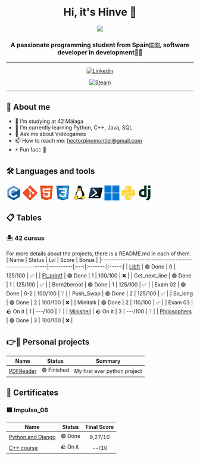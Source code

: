 <div id="head" align="center">
    <h1 align="center">Hi, it's Hinve 🫡</h1>
    <img src="https://media1.giphy.com/media/v1.Y2lkPTc5MGI3NjExemVzY2VkdHo0dHlhcXhvNXd1NWxhcml6dHBpa3M2NXZrMTlqaTlwYiZlcD12MV9pbnRlcm5hbF9naWZfYnlfaWQmY3Q9Zw/L3bj6t3opdeNddYCyl/giphy.webp" width="200" />
    <h3 align="center">A passionate programming student from Spain🇪🇸, software developer in development🧑‍🦯</h3>

---

</div>
<div id="badges" align="center">
    <a href="https://www.linkedin.com/in/h%C3%A9ctor-pino-montiel-02b47024a/">
        <img src="https://img.shields.io/badge/H%C3%A9ctor-blue?style=for-the-badge&logo=linkedin&logoColor=white" alt="Linkedin" />
    </a>
    <p></p>
    <a href="https://steamcommunity.com/id/hinve">
        <img src="https://img.shields.io/badge/hinve-301934?style=for-the-badge&logo=steam&logoColor=white" alt="Steam" />
    </a>
</div>

---
## 🧑 About me

- 📝 I’m studying at 42 Málaga
- 🌱 I’m currently learning Python, C++, Java, SQL
- 💬 Ask me about Videogames
- 📫 How to reach me: hectorpinomontiel@gmail.com
- ⚡ Fun fact: 👺

## 🛠️ Languages and tools
<div id="Tools" align="left">
    <img src="https://github.com/devicons/devicon/blob/master/icons/c/c-original.svg" width="40" height="40"/>
    <img src="https://github.com/devicons/devicon/blob/master/icons/git/git-original.svg" width="40" height="40"/>
    <img src="https://github.com/devicons/devicon/blob/master/icons/html5/html5-original.svg" width="40" height="40"/>
    <img src="https://github.com/devicons/devicon/blob/master/icons/css3/css3-original.svg" width="40" height="40"/>
    <img src="https://github.com/devicons/devicon/blob/master/icons/linux/linux-original.svg" width="40" height="40"/>
    <img src="https://github.com/devicons/devicon/blob/master/icons/powershell/powershell-original.svg" width="40" height="40"/>
    <img src="https://github.com/devicons/devicon/blob/master/icons/windows11/windows11-original.svg" width="40" height="40"/>
    <img src="https://github.com/devicons/devicon/blob/master/icons/python/python-plain.svg" width="40" height="40"/>
    <img src="https://github.com/devicons/devicon/blob/master/icons/django/django-plain.svg" width="40" height="40"/>
</div>

## 📋 Tables
### 🏝️ 42 cursus
For more details about the projects, there is a README.md in each of them.
| Name                                                  | Status   | Lvl |  Score  | Bonus |
|-------------------------------------------------------|----------|:---:|:-------:|:-----:|
| [Libft](https://github.com/hinve/libft)               | 🟢 Done  |  0  | 125/100 | ✅    |
| [Ft_printf](https://github.com/hinve/ft_printf)       | 🟢 Done  |  1  | 100/100 | ❌    |
| Get_next_line                                         | 🟢 Done  |  1  | 125/100 | ✅    |
| Born2beroot                                           | 🟢 Done  |  1  | 125/100 | ✅    |
| Exam 02                                               | 🟢 Done  | 0-2 | 100/100 | ❔     |
| Push_Swap                                             | 🟢 Done  |  2  | 125/100 | ✅    |
| So_long                                               | 🟢 Done  |  2  | 100/100 | ❌    |
| Minitalk                                              | 🟢 Done  |  2  | 110/100 | ✅    |
| Exam 03                                               | 🪨 On it |  1  | ---/100 | ❔      |
| [Minishell](https://github.com/hinve/minishell)       | 🪨 On it |  3  | ---/100 | ❔      |
| [Philosophers](https://github.com/hinve/philosophers) | 🟢 Done  |  3  | 100/100 | ❌    |

## 👉👨 Personal projects
| Name                                           | Status       | Summary                         |
|------------------------------------------------|--------------|:-------------------------------:|
|[PDFReader](https://github.com/hinve/PDFReader) | 🟢 Finished  |   My first ever python project  |

## 📒 Certificates
### 🟩 Impulso_06
| Name                                                           | Status   | Final Score |
|----------------------------------------------------------------|----------|:-----------:|
|[Python and Django](https://github.com/hinve/Python_and_Django) | 🟢 Done  |   9,27/10   |
|[C++ course]()                                                  | 🪨 On it |    --/10    |

